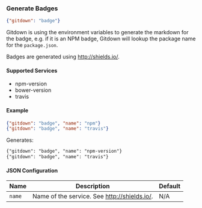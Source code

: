 ### Generate Badges

<!-- gitdown: off -->
```json
{"gitdown": "badge"}
```
<!-- gitdown: on -->

Gitdown is using the environment variables to generate the markdown for the badge, e.g. if it is an NPM badge, Gitdown will lookup the package name for the `package.json`.

Badges are generated using http://shields.io/.

#### Supported Services

* npm-version
* bower-version
* travis

#### Example

<!-- gitdown: off -->
```json
{"gitdown": "badge", "name": "npm"}
{"gitdown": "badge", "name": "travis"}
```
<!-- gitdown: on -->

Generates:

```markdown
{"gitdown": "badge", "name": "npm-version"}
{"gitdown": "badge", "name": "travis"}
```

#### JSON Configuration

| Name | Description | Default |
| --- | --- | --- |
| `name` | Name of the service. See http://shields.io/. | N/A |